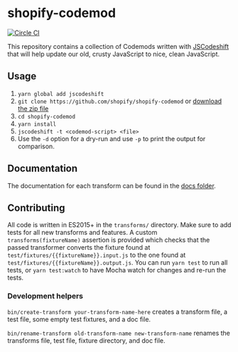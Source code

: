 # shopify-codemod

[![Circle CI](https://circleci.com/gh/Shopify/shopify-codemod.svg?style=svg)](https://circleci.com/gh/Shopify/shopify-codemod)

This repository contains a collection of Codemods written with [JSCodeshift](https://github.com/facebook/jscodeshift) that will help update our old, crusty JavaScript to nice, clean JavaScript.

## Usage

1. `yarn global add jscodeshift`
2. `git clone https://github.com/shopify/shopify-codemod` or [download the zip file](https://github.com/shopify/shopify-codemod/archive/master.zip)
3. `cd shopify-codemod`
4. `yarn install`
5. `jscodeshift -t <codemod-script> <file>`
6. Use the `-d` option for a dry-run and use `-p` to print the output for comparison.

## Documentation

The documentation for each transform can be found in the [docs folder](docs).

## Contributing

All code is written in ES2015+ in the `transforms/` directory. Make sure to add tests for all new transforms and features. A custom `transforms(fixtureName)` assertion is provided which checks that the passed transformer converts the fixture found at `test/fixtures/{{fixtureName}}.input.js` to the one found at `test/fixtures/{{fixtureName}}.output.js`. You can run `yarn test` to run all tests, or `yarn test:watch` to have Mocha watch for changes and re-run the tests.


### Development helpers
`bin/create-transform your-transform-name-here` creates a transform file, a test file, some empty test fixtures, and a doc file.

`bin/rename-transform old-transform-name new-transform-name` renames the transforms file, test file, fixture directory, and doc file.

